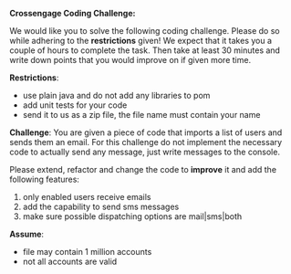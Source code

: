 **Crossengage Coding Challenge:** 

We would like you to solve the following coding challenge. Please do so while adhering to the **restrictions** given! 
We expect that it takes you a couple of hours to complete the task. Then take at least 30 minutes and write down 
points that you would improve on if given more time. 

**Restrictions**:
- use plain java and do not add any libraries to pom
- add unit tests for your code
- send it to us as a zip file, the file name must contain your name

**Challenge**:
You are given a piece of code that imports a list of users and sends them an email. 
For this challenge do not implement the necessary code to actually send any message, just write messages to the console.

Please extend, refactor and change the code to **improve** it and add the following features:
1. only enabled users receive emails
2. add the capability to send sms messages
3. make sure possible dispatching options are mail|sms|both

**Assume**:
- file may contain 1 million accounts
- not all accounts are valid


